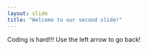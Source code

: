 ```yaml
---
layout: slide
title: "Welcome to our second slide!"
---
```

Coding is hard!!!
Use the left arrow to go back!

